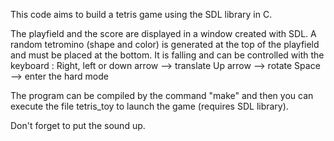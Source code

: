 This code aims to build a tetris game using the SDL library in C.

The playfield and the score are displayed in a window created with SDL. A random tetromino (shape and color) is generated at the top of the playfield and must be placed at the bottom. It is falling and can be controlled with the keyboard : Right, left or down arrow --> translate Up arrow --> rotate Space --> enter the hard mode

The program can be compiled by the command "make" and then you can execute the file tetris_toy to launch the game (requires SDL library).

Don't forget to put the sound up.
